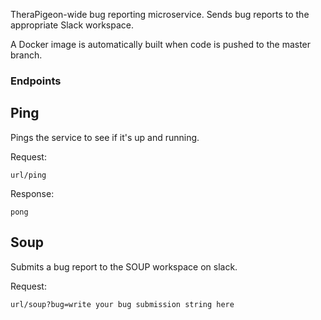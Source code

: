 TheraPigeon-wide bug reporting microservice. Sends bug reports to the appropriate Slack workspace.

A Docker image is automatically built when code is pushed to the master branch.

### Endpoints

## Ping

Pings the service to see if it's up and running.

Request: 

```
url/ping
```

Response:

```
pong
```

## Soup

Submits a bug report to the SOUP workspace on slack.

Request:

```
url/soup?bug=write your bug submission string here
```